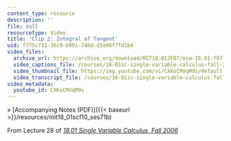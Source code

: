 ```yaml
---
content_type: resource
description: ''
file: null
resourcetype: Video
title: 'Clip 2: Integral of Tangent'
uid: f775c712-36c9-b091-746d-d3a98f7fd2b4
video_files:
  archive_url: https://archive.org/download/MIT18.01JF07/ocw-18.01-f07-lec28_300k.mp4
  video_captions_file: /courses/18-01sc-single-variable-calculus-fall-2010/367d119d32415b3eb60df2819b15202e_CXKoCMVqM9s.vtt
  video_thumbnail_file: https://img.youtube.com/vi/CXKoCMVqM9s/default.jpg
  video_transcript_file: /courses/18-01sc-single-variable-calculus-fall-2010/b885116fb5ea2b6e427fc508696f633b_CXKoCMVqM9s.pdf
video_metadata:
  youtube_id: CXKoCMVqM9s
---
```


» [Accompanying Notes (PDF)]({{< baseurl >}}/resources/mit18_01scf10_ses71b)

From Lecture 28 of [_18.01 Single Variable Calculus, Fall 2006_](/courses/18-01-single-variable-calculus-fall-2006/pages/video-lectures)